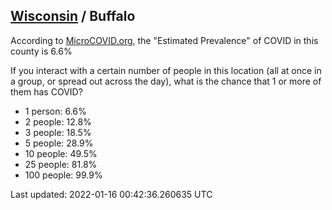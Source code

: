 
## [Wisconsin](/united-states/wisconsin) / Buffalo

According to [MicroCOVID.org](http://microcovid.org),
the "Estimated Prevalence" of COVID in this county is 6.6%

If you interact with a certain number of people in this location
(all at once in a group, or spread out across the day), what is the chance that
1 or more of them has COVID?

- 1 person: 6.6%
- 2 people: 12.8%
- 3 people: 18.5%
- 5 people: 28.9%
- 10 people: 49.5%
- 25 people: 81.8%
- 100 people: 99.9%

Last updated: 2022-01-16 00:42:36.260635 UTC

